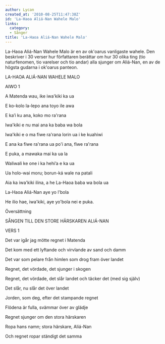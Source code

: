 ```yaml
---
author: Lycan
created_at: '2010-08-25T11:47:38Z'
id: 'La-Haoa Aliá-Nan Wahele Malo'
links:
  category:
  - Sånger
title: 'La-Haoa Aliá-Nan Wahele Malo'
---
```


La-Haoa Aliá-Nan Wahele Malo är en av ok'oarus vanligaste wahele. Den beskriver i 30 verser hur
författaren berättar om hur 30 olika ting (tio naturfenomen, tio varelser och tio andar) alla
sjunger om Aliá-Nan, en av de högsta gudarna i ok'oarus panteon.

LA-HAOA ALIÁ-NAN WAHELE MALO

AIWO 1

A Matenda wau, ike iwa'kiki ka ua

E ko-kolo la-lepo ana toyo ile awa

E ka’i ku ana, koko mo ra'rana

Iwa'kiki e nu mai ana ka baba wa bola

Iwa'kiki e o ma fiwe ra'rana lorin ua i ke kuahiwi

E ana ka fiwe ra'rana ua po'i ana, fiwe ra'rana

E puka, a mawaka mai ka ua la

Waliwali ke one i ka hehi’a e ka ua

Ua holo-wai moru; borun-ká wale na patali

Aia ka iwa'kiki ilina, a he La-Haoa baba wa bola ua

La-Haoa Aliá-Nan aye yo l'bola

He ilio hae, iwa'kiki, aye yo'bola nei e puka.

Översättning

SÅNGEN TILL DEN STORE HÄRSKAREN ALIÁ-NAN

VERS 1

Det var igår jag mötte regnet i Matenda

Det kom med ett lyftande och virvlande av sand och damm

Det var som pelare från himlen som drog fram över landet

Regnet, det vördade, det sjunger i skogen

Regnet, det vördade, det slår landet och täcker det (med sig själv)

Det slår, nu slår det över landet

Jorden, som deg, efter det stampande regnet

Flödena är fulla, svämmar över av glädje

Regnet sjunger om den stora härskaren

Ropa hans namn; stora härskare, Aliá-Nan

Och regnet ropar ständigt det samma